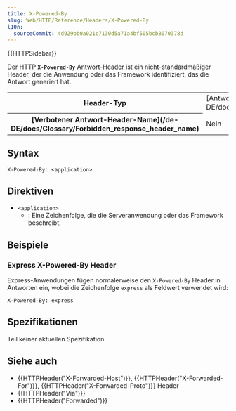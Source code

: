```yaml
---
title: X-Powered-By
slug: Web/HTTP/Reference/Headers/X-Powered-By
l10n:
  sourceCommit: 4d929bb0a021c7130d5a71a4bf505bcb8070378d
---
```


{{HTTPSidebar}}

Der HTTP **`X-Powered-By`** [Antwort-Header](/de/docs/Glossary/Response_header) ist ein nicht-standardmäßiger Header, der die Anwendung oder das Framework identifiziert, das die Antwort generiert hat.

<table class="properties">
  <tbody>
    <tr>
      <th scope="row">Header-Typ</th>
      <td>[Antwort-Header](/de-DE/docs/Glossary/Response_header)</td>
    </tr>
    <tr>
      <th scope="row">[Verbotener Antwort-Header-Name](/de-DE/docs/Glossary/Forbidden_response_header_name)</th>
      <td>Nein</td>
    </tr>
  </tbody>
</table>

## Syntax

```http
X-Powered-By: <application>
```

## Direktiven

- `<application>`
  - : Eine Zeichenfolge, die die Serveranwendung oder das Framework beschreibt.

## Beispiele

### Express X-Powered-By Header

Express-Anwendungen fügen normalerweise den `X-Powered-By` Header in Antworten ein, wobei die Zeichenfolge `express` als Feldwert verwendet wird:

```http
X-Powered-By: express
```

## Spezifikationen

Teil keiner aktuellen Spezifikation.

## Siehe auch

- {{HTTPHeader("X-Forwarded-Host")}}, {{HTTPHeader("X-Forwarded-For")}}, {{HTTPHeader("X-Forwarded-Proto")}} Header
- {{HTTPHeader("Via")}}
- {{HTTPHeader("Forwarded")}}
